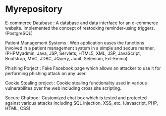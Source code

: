 # Myrepository
E-commerce Database : A database and data interface for an e-commerce website. Implemented the concept of restocking reminder-using triggers. (PostgreSQL)

Patient Management Systems : Web application eases the functions involved in a patient management system in a simple and secure manner.(PHPMyadmin, Java, JSP, Servlets, HTML5, XML, JSP, JavaScript, Bootstrap, MVC, JDBC, JQuery, Junit, Selenium, Ecl-Emma)

Phishing Porject : Fake Facebook page which allows an attacker to use it for performing phishing attack on any user.

Cookie Stealing project : Cookie stealing functionality used in various vulnerabilites over the web including cross site scripting.

Secure Chatbox : Customized chat box which is tested and protected against various attacks including SQL injection, XSS, etc.  (Javascript, PHP, HTML, CSS)

